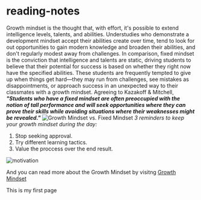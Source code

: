 # reading-notes
Growth mindset is the thought that, with effort, it's possible to extend intelligence levels, talents, and abilities. Understudies who demonstrate a development mindset accept their abilities create over time, tend to look for out opportunities to gain modern knowledge and broaden their abilities, and don't regularly modest away from challenges.
In comparison, fixed mindset is the conviction that intelligence and talents are static, driving students to believe that their potential for success is based on whether they right now have the specified abilities. These students are frequently tempted to give up when things get hard—they may run from challenges, see mistakes as disappointments, or approach success in an unexpected way to their classmates with a growth mindset.
Agreeing to Kazakoff & Mitchell, ***"Students who have a fixed mindset are often preoccupied with the notion of tall performance and will seek opportunities where they can prove their skills while avoiding situations where their weaknesses might be revealed."***
![Growth Mindset vs. Fixed Mindset](https://www.techtello.com/wp-content/uploads/2020/06/fixed-mindset-vs-growth-mindset-chart.png)
*3 reminders to keep your growth mindset during the day:*
1. Stop seeking approval. 
2. Try different learning tactics. 
3. Value the proccess over the end result. 

![motivation](https://www.opencolleges.edu.au/informed/wp-content/uploads/2015/02/Its-not-how-good-you-are.-Its-how-good-you-want-to-be.jpg)

And you can read more about the Growth Mindset by visitng [Growth Mindset](https://www.renaissance.com/edwords/growth-mindset/)

This is my first page 

